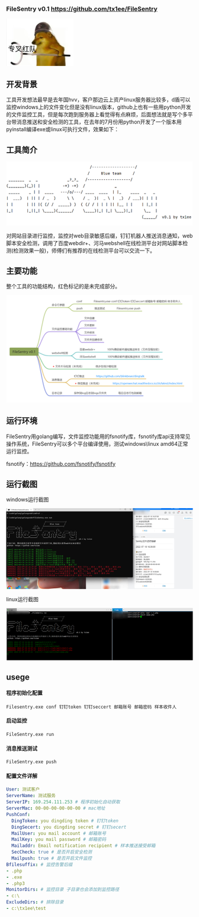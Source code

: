 ### FileSentry v0.1 https://github.com/tx1ee/FileSentry

![imga.png](images/imga.png)

## 开发背景

工具开发想法最早是去年国hvv，客户那边云上资产linux服务器比较多，d盾可以监控windows上的文件变化但是没有linux版本，github上也有一些用python开发的文件监控工具，但是每次跑到服务器上看觉得有点麻烦，后面想法就是写个多平台带消息推送和安全检测的工具，在去年的7月份用python开发了一个版本用pyinstall编译exe或linux可执行文件，效果如下：



## 工具简介

![img.png](images/img.png)

对网站目录进行监控，监控对web目录敏感后缀，钉钉机器人推送消息通知，web脚本安全检测，调用了百度webdir+、河马webshell在线检测平台对网站脚本检测(检测效果一般)，师傅们有推荐的在线检测平台可以交流一下。

## 主要功能

整个工具的功能结构，红色标记的是未完成部分。

![img.png](images/img1.png)

## 运行环境

FileSentry用golang编写，文件监控功能用的fsnotify库，fsnotify库api支持常见操作系统，FileSentry可以多个平台编译使用，测试windows\linux amd64正常运行监控。

fsnotify：https://github.com/fsnotify/fsnotify

## 运行截图

windows运行截图

![img.png](images/img2.png)

linux运行截图

![img.png](images/img3.png)

## usege

#### 程序初始化配置

```
Filesentry.exe conf 钉钉token 钉钉seccert 邮箱账号 邮箱密码 样本收件人
```

#### 启动监控

```
FileSentry.exe run
```

#### 消息推送测试

```
FileSentry.exe push
```

#### 配置文件详解

```yaml
User: 测试客户
ServerName: 测试服务
ServerIP: 169.254.111.253 # 程序初始化自动获取
ServerMac: 00-00-00-00-00-00 # mac地址
PushConf:
  DingToken: you dingding token # 钉钉token
  DingSecert: you dingding secret # 钉钉secert
  MailUser: you mail account # 邮箱账号
  MailKey: you mail password # 邮箱密码
  Mailaddr: Email notification recipient # 样本推送接受邮箱
  SecCheck: true # 是否开启安全检测
  Mailpush: true # 是否开启文件监控
Bfilesuffix: # 监控告警后缀
- .php
- .exe
- .php3
MonitorDirs: # 监控目录 子目录也会添加到监控路径
- c:\
ExcludeDirs: # 排除目录
- c:\tx1ee\test
```





































































